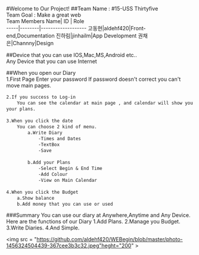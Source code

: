 #Welcome to Our Project!
##Team Name : #15-USS Thirtyfive<br />                 					  Team Goal : Make a great web<br />Team Members
Name| ID   | Role           
-----|--------|-------------------
고동현|aldehf420|Front-end,Documentation
진하림|jinhailm|App Development
권채은|Channny|Design

##Device that you can use
	IOS,Mac,MS,Android etc.. <br />
	Any Device that you can use Internet

##When you open our Diary<br />
	1.First Page
	  Enter your password
		If password doesn't correct you can't move main pages.
		
	2.If you success to Log-in
		You can see the calendar at main page , and calendar will show you your plans.

	3.When you click the date
		You can choose 2 kind of menu.
			a.Write Diary
				-Times and Dates
				-TextBox
				-Save
				
			b.Add your Plans
				-Select Begin & End Time
				-Add Colour
				-View on Main Calendar
				
	4.When you click the Budget
		a.Show balance
		b.Add money that you can use or used
		



###Summary
	You can use our diary at Anywhere,Anytime and Any Device.
	Here are the functions of our Diary
		1.Add Plans.
		2.Manage you Budget.
		3.Write Diaries.
		4.And Simple.


<img src = "https://github.com/aldehf420/WEBegin/blob/master/photo-1456324504439-367cee3b3c32.jpeg"heght="200" >
